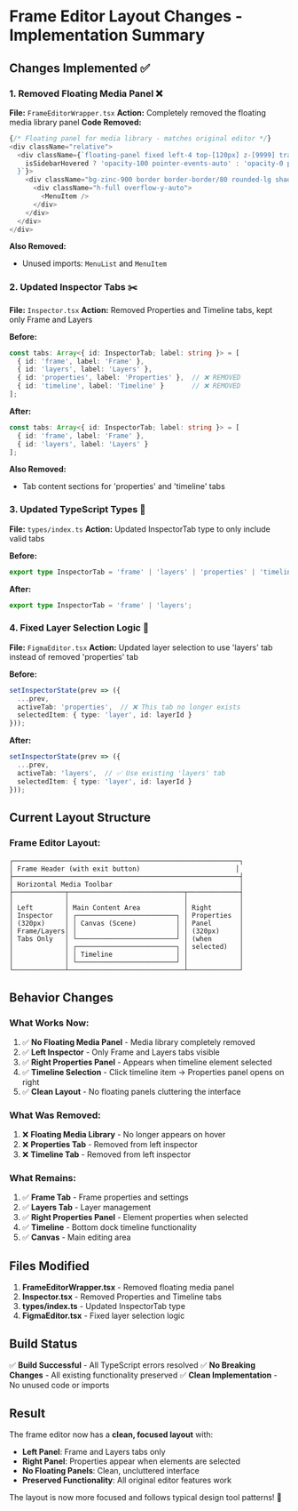 # Frame Editor Layout Changes - Implementation Summary

## Changes Implemented ✅

### 1. **Removed Floating Media Panel** ❌
**File:** `FrameEditorWrapper.tsx`
**Action:** Completely removed the floating media library panel
**Code Removed:**
```typescript
{/* Floating panel for media library - matches original editor */}
<div className="relative">
  <div className={`floating-panel fixed left-4 top-[120px] z-[9999] transition-all duration-200 ${
    isSidebarHovered ? 'opacity-100 pointer-events-auto' : 'opacity-0 pointer-events-none'
  }`}>
    <div className="bg-zinc-900 border border-border/80 rounded-lg shadow-xl min-w-[280px] max-w-[320px] h-[calc(100vh-140px)] overflow-hidden">
      <div className="h-full overflow-y-auto">
        <MenuItem />
      </div>
    </div>
  </div>
</div>
```

**Also Removed:**
- Unused imports: `MenuList` and `MenuItem`

### 2. **Updated Inspector Tabs** ✂️
**File:** `Inspector.tsx`
**Action:** Removed Properties and Timeline tabs, kept only Frame and Layers

**Before:**
```typescript
const tabs: Array<{ id: InspectorTab; label: string }> = [
  { id: 'frame', label: 'Frame' },
  { id: 'layers', label: 'Layers' },
  { id: 'properties', label: 'Properties' },  // ❌ REMOVED
  { id: 'timeline', label: 'Timeline' }       // ❌ REMOVED
];
```

**After:**
```typescript
const tabs: Array<{ id: InspectorTab; label: string }> = [
  { id: 'frame', label: 'Frame' },
  { id: 'layers', label: 'Layers' }
];
```

**Also Removed:**
- Tab content sections for 'properties' and 'timeline' tabs

### 3. **Updated TypeScript Types** 🔧
**File:** `types/index.ts`
**Action:** Updated InspectorTab type to only include valid tabs

**Before:**
```typescript
export type InspectorTab = 'frame' | 'layers' | 'properties' | 'timeline';
```

**After:**
```typescript
export type InspectorTab = 'frame' | 'layers';
```

### 4. **Fixed Layer Selection Logic** 🔧
**File:** `FigmaEditor.tsx`
**Action:** Updated layer selection to use 'layers' tab instead of removed 'properties' tab

**Before:**
```typescript
setInspectorState(prev => ({
  ...prev,
  activeTab: 'properties',  // ❌ This tab no longer exists
  selectedItem: { type: 'layer', id: layerId }
}));
```

**After:**
```typescript
setInspectorState(prev => ({
  ...prev,
  activeTab: 'layers',  // ✅ Use existing 'layers' tab
  selectedItem: { type: 'layer', id: layerId }
}));
```

## Current Layout Structure

### **Frame Editor Layout:**
```
┌─────────────────────────────────────────────────────────┐
│ Frame Header (with exit button)                        │
├─────────────────────────────────────────────────────────┤
│ Horizontal Media Toolbar                                │
├─────────────┬─────────────────────────────┬─────────────┤
│             │                             │             │
│ Left        │ Main Content Area           │ Right       │
│ Inspector   │ ┌─────────────────────────┐ │ Properties  │
│ (320px)     │ │ Canvas (Scene)          │ │ Panel       │
│ Frame/Layers│ │                         │ │ (320px)     │
│ Tabs Only   │ └─────────────────────────┘ │ (when       │
│             │ ┌─────────────────────────┐ │ selected)   │
│             │ │ Timeline                │ │             │
│             │ └─────────────────────────┘ │             │
└─────────────┴─────────────────────────────┴─────────────┘
```

## Behavior Changes

### **What Works Now:**
1. ✅ **No Floating Media Panel** - Media library completely removed
2. ✅ **Left Inspector** - Only Frame and Layers tabs visible
3. ✅ **Right Properties Panel** - Appears when timeline element selected
4. ✅ **Timeline Selection** - Click timeline item → Properties panel opens on right
5. ✅ **Clean Layout** - No floating panels cluttering the interface

### **What Was Removed:**
1. ❌ **Floating Media Library** - No longer appears on hover
2. ❌ **Properties Tab** - Removed from left inspector
3. ❌ **Timeline Tab** - Removed from left inspector

### **What Remains:**
1. ✅ **Frame Tab** - Frame properties and settings
2. ✅ **Layers Tab** - Layer management
3. ✅ **Right Properties Panel** - Element properties when selected
4. ✅ **Timeline** - Bottom dock timeline functionality
5. ✅ **Canvas** - Main editing area

## Files Modified

1. **FrameEditorWrapper.tsx** - Removed floating media panel
2. **Inspector.tsx** - Removed Properties and Timeline tabs
3. **types/index.ts** - Updated InspectorTab type
4. **FigmaEditor.tsx** - Fixed layer selection logic

## Build Status

✅ **Build Successful** - All TypeScript errors resolved
✅ **No Breaking Changes** - All existing functionality preserved
✅ **Clean Implementation** - No unused code or imports

## Result

The frame editor now has a **clean, focused layout** with:
- **Left Panel**: Frame and Layers tabs only
- **Right Panel**: Properties appear when elements are selected
- **No Floating Panels**: Clean, uncluttered interface
- **Preserved Functionality**: All original editor features work

The layout is now more focused and follows typical design tool patterns! 🎉
